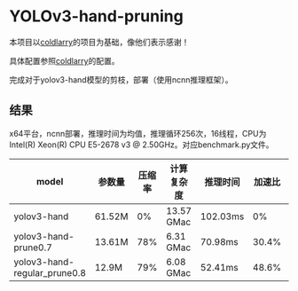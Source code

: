 # YOLOv3-hand-pruning

本项目以[coldlarry](https://github.com/coldlarry/YOLOv3-complete-pruning)的项目为基础，像他们表示感谢！

具体配置参照[coldlarry](https://github.com/coldlarry/YOLOv3-complete-pruning)的配置。

完成对于yolov3-hand模型的剪枝，部署（使用ncnn推理框架）。

## 结果

x64平台，ncnn部署，推理时间为均值，推理循环256次，16线程，CPU为Intel(R) Xeon(R) CPU E5-2678 v3 @ 2.50GHz。对应benchmark.py文件。


| model                        | 参数量 | 压缩率 | 计算复杂度 | 推理时间 | 加速比 | mAP   |
| ---------------------------- | ------ | ------ | ---------- | -------- | ------ | ----- |
| yolov3-hand                  | 61.52M | 0%     | 13.57 GMac | 102.03ms | 0%     | 0.819 |
| yolov3-hand-prune0.7         | 13.61M | 78%    | 6.31 GMac  | 70.98ms  | 30.4%  | 0.79  |
| yolov3-hand-regular_prune0.8 | 12.9M  | 79%    | 6.08 GMac  | 52.41ms  | 48.6%  | 0.788 |


